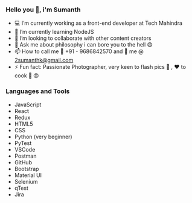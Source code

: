 ### Hello you 👋, i'm Sumanth 

- 💻 I’m currently working as a front-end developer at Tech Mahindra
- 🌱 I’m currently learning NodeJS
- 👯 I’m looking to collaborate with other content creators
- 💬 Ask me about philosophy i can bore you to the hell :smile:
- 📫 How to call me :calling: +91 - 9686842570 and :e-mail: me @ 2sumanthk@gmail.com
- ⚡ Fun fact: Passionate Photographer, very keen to flash pics :camera_flash: , :heart: to cook :poultry_leg: :heart_eyes:

### Languages and Tools

- JavaScript 
- React 
- Redux 
- HTML5
- CSS
- Python (very beginner)
- PyTest
- VSCode 
- Postman 
- GitHub 
- Bootstrap
- Material UI
- Selenium
- qTest
- Jira


  
